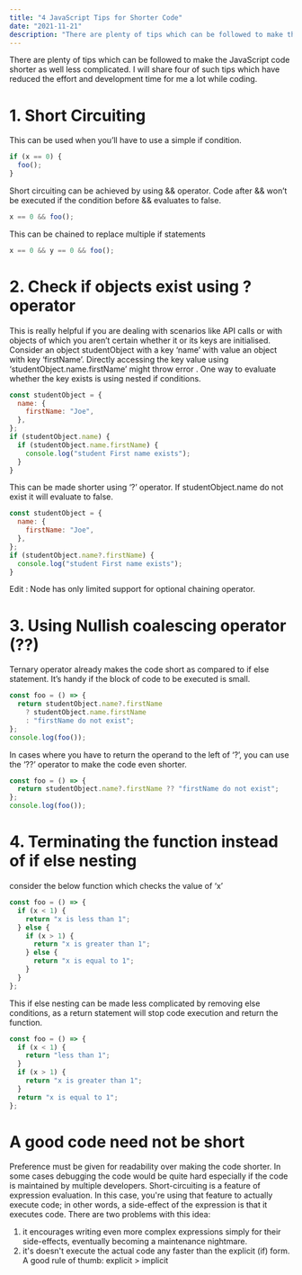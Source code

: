 ```yaml
---
title: "4 JavaScript Tips for Shorter Code"
date: "2021-11-21"
description: "There are plenty of tips which can be followed to make the JavaScript code shorter as well less complicated. I will share four of such tips which have reduced the effort and development time for me a lot while coding."
---
```


There are plenty of tips which can be followed to make the JavaScript code shorter as well less complicated. I will share four of such tips which have reduced the effort and development time for me a lot while coding.

# 1. Short Circuiting

This can be used when you’ll have to use a simple if condition.

```js
if (x == 0) {
  foo();
}
```

Short circuiting can be achieved by using && operator. Code after && won’t be executed if the condition before && evaluates to false.

```js
x == 0 && foo();
```

This can be chained to replace multiple if statements

```js
x == 0 && y == 0 && foo();
```

# 2. Check if objects exist using ? operator

This is really helpful if you are dealing with scenarios like API calls or with objects of which you aren’t certain whether it or its keys are initialised.
Consider an object studentObject with a key ‘name’ with value an object with key ‘firstName’. Directly accessing the key value using ‘studentObject.name.firstName’ might throw error . One way to evaluate whether the key exists is using nested if conditions.

```js
const studentObject = {
  name: {
    firstName: "Joe",
  },
};
if (studentObject.name) {
  if (studentObject.name.firstName) {
    console.log("student First name exists");
  }
}
```

This can be made shorter using ‘?’ operator. If studentObject.name do not exist it will evaluate to false.

```js
const studentObject = {
  name: {
    firstName: "Joe",
  },
};
if (studentObject.name?.firstName) {
  console.log("student First name exists");
}
```

Edit : Node has only limited support for optional chaining operator.

# 3. Using Nullish coalescing operator (??)

Ternary operator already makes the code short as compared to if else statement. It’s handy if the block of code to be executed is small.

```js
const foo = () => {
  return studentObject.name?.firstName
    ? studentObject.name.firstName
    : "firstName do not exist";
};
console.log(foo());
```

In cases where you have to return the operand to the left of ‘?’, you can use the ‘??’ operator to make the code even shorter.

```js
const foo = () => {
  return studentObject.name?.firstName ?? "firstName do not exist";
};
console.log(foo());
```

# 4. Terminating the function instead of if else nesting

consider the below function which checks the value of ‘x’

```js
const foo = () => {
  if (x < 1) {
    return "x is less than 1";
  } else {
    if (x > 1) {
      return "x is greater than 1";
    } else {
      return "x is equal to 1";
    }
  }
};
```

This if else nesting can be made less complicated by removing else conditions, as a return statement will stop code execution and return the function.

```js
const foo = () => {
  if (x < 1) {
    return "less than 1";
  }
  if (x > 1) {
    return "x is greater than 1";
  }
  return "x is equal to 1";
};
```

# A good code need not be short

Preference must be given for readability over making the code shorter. In some cases debugging the code would be quite hard especially if the code is maintained by multiple developers.
Short-circuiting is a feature of expression evaluation. In this case, you're using that feature to actually execute code; in other words, a side-effect of the expression is that it executes code.
There are two problems with this idea:

1. it encourages writing even more complex expressions simply for their side-effects, eventually becoming a maintenance nightmare.
2. it's doesn't execute the actual code any faster than the explicit (if) form.
   A good rule of thumb: explicit > implicit
